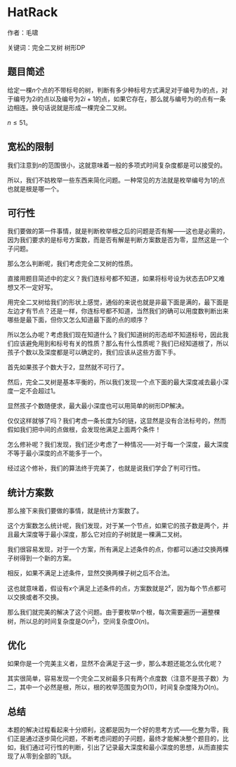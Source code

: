 # HatRack
作者：毛啸

关键词：完全二叉树 树形DP
## 题目简述
给定一棵$n$个点的不带标号的树，判断有多少种标号方式满足对于编号为$i$的点，对于编号为$2i$的点以及编号为$2i + 1$的点，如果它存在，那么就与编号为$i$的点有一条边相连。换句话说就是形成一棵完全二叉树。

$n \le 51$。
## 宽松的限制
我们注意到$n$的范围很小，这就意味着一般的多项式时间复杂度都是可以接受的。

所以，我们不妨枚举一些东西来简化问题。一种常见的方法就是枚举编号为$1$的点也就是根是哪一个。
## 可行性
我们要做的第一件事情，就是判断枚举根之后的问题是否有解——这也是必需的，因为我们要求的是标号方案数，而是否有解是判断方案数是否为零，显然这是一个子问题。

那么怎么判断呢，我们考虑完全二叉树的性质。

直接用题目简述中的定义？我们连标号都不知道，如果将标号设为状态去DP又难想又不一定好写。

用完全二叉树给我们的形状上感觉，通俗的来说也就是非最下面是满的，最下面是左边才有节点？还是一样，你连标号都不知道，当然我们的确可以用度数判断出来哪些是最下面，但你又怎么知道最下面的点的顺序？

所以怎么办呢？考虑我们现在知道什么？我们知道树的形态却不知道标号，因此我们应该避免用到和标号有关的性质？那么有什么性质呢？我们已经知道根了，所以孩子个数以及深度都是可以确定的，我们应该从这些方面下手。

首先如果孩子个数大于2，显然就不可行了。

然后，完全二叉树是基本平衡的，所以我们发现一个点下面的最大深度减去最小深度一定不会超过1。

显然孩子个数随便求，最大最小深度也可以用简单的树形DP解决。

仅仅这样就够了吗？我们考虑一条长度为5的链，这显然是没有合法标号的，然而假如我们把中间的点做根，会发现他满足上面两个条件！

怎么修补呢？我们发现，我们还少考虑了一种情况——对于每一个深度，最大深度不等于最小深度的点不能多于一个。

经过这个修补，我们的算法终于完美了，也就是说我们学会了判可行性。
## 统计方案数
那么接下来我们要做的事情，就是统计方案数了。

这个方案数怎么统计呢，我们发现，对于某一个节点，如果它的孩子数是两个，并且最大深度等于最小深度，那么它对应的子树就是一棵满二叉树。

我们很容易发现，对于一个方案，所有满足上述条件的点，你都可以通过交换两棵子树得到一个新的方案。

相反，如果不满足上述条件，显然交换两棵子树之后不合法。

这也就意味着，假设有$x$个满足上述条件的点，方案数就是$2 ^ x$，因为每个节点都可以交换或者不交换。

那么我们就完美的解决了这个问题。由于要枚举$n$个根，每次需要遍历一遍整棵树，所以总的时间复杂度是$O(n ^ 2)$，空间复杂度$O(n)$。
## 优化
如果你是一个完美主义者，显然不会满足于这一步，那么本题还能怎么优化呢？

其实很简单，容易发现一个完全二叉树最多只有两个点度数（注意不是孩子数）为二，其中一个必然是根，所以，根的枚举范围变为$O(1)$，时间复杂度降为$O(n)$。
## 总结
本题的解决过程看起来十分顺利，这都是因为一个好的思考方式——化整为零，我们正是通过逐步简化问题，不断考虑问题的子问题，最终才能解决整个题目的，比如，我们通过可行性的判断，引出了记录最大深度和最小深度的思想，从而直接实现了从零到全部的飞跃。
